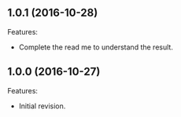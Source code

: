 <!--
	Markdown
-->
<!--
Changelog template:

## Revision (YYYY-mm-dd)
Features:
  * List here the new features.
  
Bugfixes:
  * List here the bug fixes.
-->

## 1.0.1 (2016-10-28)
Features:
  * Complete the read me to understand the result.
   
## 1.0.0 (2016-10-27)
Features:
  * Initial revision.

